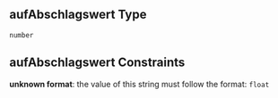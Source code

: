 ## aufAbschlagswert Type

`number`

## aufAbschlagswert Constraints

**unknown format**: the value of this string must follow the format: `float`
